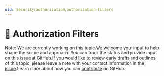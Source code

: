 ```yaml
---
uid: security/authorization/authorization-filters
---
```

  # 🔧 Authorization Filters

Note: We are currently working on this topic.We welcome your input to help shape the scope and approach. You can track the status and provide input on this [issue](https://github.com/aspnet/Docs/issues/133) at GitHub.If you would like to review early drafts and outlines of this topic, please leave a note with your contact information in the [issue](https://github.com/aspnet/Docs/issues/133).Learn more about how you can [contribute](https://github.com/aspnet/Docs/blob/master/CONTRIBUTING.md) on GitHub.
